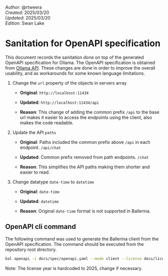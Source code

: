 _Author_:  @rtweera\
_Created_: 2025/03/20 \
_Updated_: 2025/03/20 \
_Edition_: Swan Lake

# Sanitation for OpenAPI specification

This document records the sanitation done on top of the generated OpenAPI specification for Ollama.
The OpenAPI specification is obtained from [Ollama API](https://github.com/ollama/ollama/blob/main/docs/api.md).
These changes are done in order to improve the overall usability, and as workarounds for some known language limitations.

1. Change the `url` property of the objects in servers array

   - **Original**:
   `http://localhost:11434`

   - **Updated**:
   `http://localhost:11434/api`

   - **Reason**: This change of adding the common prefix `/api` to the base url makes it easier to access the endpoints using the client, also makes the code readable.

2. Update the API `paths`

   - **Original**: Paths included the common prefix above `/api` in each endpoint.
   `/api/chat`

   - **Updated**: Common prefix removed from path endpoints.
   `/chat`

   - **Reason**: This simplifies the API paths making them shorter and easier to read.

3. Change datatype `date-time` to `datetime`

   - **Original**: `date-time`

   - **Updated**: `datetime`

   - **Reason**: Original `date-time` format is not supported in Ballerina.

<!-- 4. Add `done_reason` to `GenerateStreamResponse` object

   - **Original**: The original OpenAPI spec did not include `done_reason` in the `GenerateStreamResponse` object.

   - **Updated**: Added `done_reason` to the `GenerateStreamResponse` object.

   - **Reason**: `done_reason` is provided in the last response from the server. -->

## OpenAPI cli command

The following command was used to generate the Ballerina client from the OpenAPI specification. The command should be executed from the repository root directory.

```bash
bal openapi -i docs/spec/openapi.yaml --mode client --license docs/license.txt -o ballerina 
```

Note: The license year is hardcoded to 2025, change if necessary.
